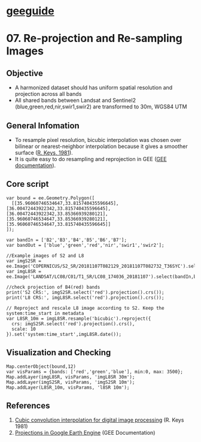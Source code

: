 # [geeguide](/README.md)
# 07. Re-projection and Re-sampling Images

## Objective
- A harmonized dataset should has uniform spatial resolution and projection across all bands
- All shared bands between Landsat and Sentinel2 (blue,green,red,nir,swir1,swir2) are transformed to 30m, WGS84 UTM

## General Infomation
- To resample pixel resolution, bicubic interpolation was chosen over bilinear or nearest-neighbor interpolation because it gives a smoother surface ([R. Keys, 1981](https://doi.org/10.1109/TASSP.1981.1163711)).
- It is quite easy to do resampling and reprojection in GEE ([GEE documentation](https://developers.google.com/earth-engine/projections)). 
## Core script

```
var bound = ee.Geometry.Polygon([
  [[35.96060746534647,33.815740435596645], [36.00472443922342,33.815740435596645], [36.00472443922342,33.85366939280121], [35.96060746534647,33.85366939280121], [35.96060746534647,33.815740435596645]]
]);

var bandIn = ['B2','B3','B4','B5','B6','B7'];
var bandOut = ['blue','green','red','nir','swir1','swir2'];

//Example images of S2 and L8
var imgS2SR = ee.Image('COPERNICUS/S2_SR/20181107T082129_20181107T082732_T36SYC').select(bandIn,bandOut).clip(bound);
var imgL8SR = ee.Image('LANDSAT/LC08/C01/T1_SR/LC08_174036_20181107').select(bandIn,bandOut).clip(bound);

//check projection of B4(red) bands
print('S2 CRS:', imgS2SR.select('red').projection().crs());
print('L8 CRS:', imgL8SR.select('red').projection().crs());

// Reproject and rescale L8 image according to S2. Keep the system:time_start in metadata
var L8SR_10m = imgL8SR.resample('bicubic').reproject({
  crs: imgS2SR.select('red').projection().crs(),
  scale: 10
}).set('system:time_start',imgL8SR.date());

```

## Visualization and Checking
```
Map.centerObject(bound,12)
var visParams = {bands: ['red','green','blue'], min:0, max: 3500};
Map.addLayer(imgL8SR, visParams, 'imgL8SR 30m');
Map.addLayer(imgS2SR, visParams, 'imgS2SR 10m');
Map.addLayer(L8SR_10m, visParams, 'l8SR 10m'); 

```

## References
1. [Cubic convolution interpolation for digital image processing](https://doi.org/10.1109/TASSP.1981.1163711) (R. Keys 1981)
2. [Projections in Google Earth Engine](https://developers.google.com/earth-engine/projections) (GEE Documentation)
